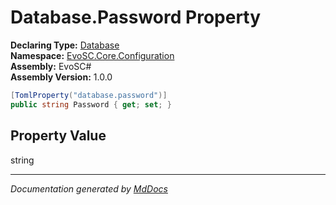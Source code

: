 ﻿<!--  
  <auto-generated>   
    The contents of this file were generated by a tool.  
    Changes to this file may be list if the file is regenerated  
  </auto-generated>   
-->

# Database.Password Property

**Declaring Type:** [Database](../index.md)  
**Namespace:** [EvoSC.Core.Configuration](../../index.md)  
**Assembly:** EvoSC\#  
**Assembly Version:** 1.0.0

```csharp
[TomlProperty("database.password")]
public string Password { get; set; }
```

## Property Value

string

___

*Documentation generated by [MdDocs](https://github.com/ap0llo/mddocs)*
